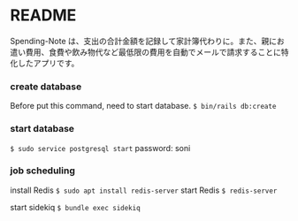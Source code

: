 # README

Spending-Note は、支出の合計金額を記録して家計簿代わりに。また、親にお遣い費用、食費や飲み物代など最低限の費用を自動でメールで請求することに特化したアプリです。

### create database

Before put this command, need to start database.
`$ bin/rails db:create`

### start database

`$ sudo service postgresql start`
password: soni

### job scheduling

install Redis
`$ sudo apt install redis-server`
start Redis
`$ redis-server`

start sidekiq
`$ bundle exec sidekiq`
